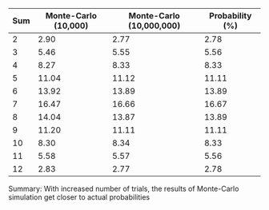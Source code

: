 | Sum | Monte-Carlo (10,000) | Monte-Carlo (10,000,000) | Probability (%) |
|-----|----------------------|---------------------------|-----------------|
|  2  | 2.90                 | 2.77                      | 2.78            |
|  3  | 5.46                 | 5.55                      | 5.56            |
|  4  | 8.27                 | 8.33                      | 8.33            |
|  5  | 11.04                | 11.12                     | 11.11           |
|  6  | 13.92                | 13.89                     | 13.89           |
|  7  | 16.47                | 16.66                     | 16.67           |
|  8  | 14.04                | 13.87                     | 13.89           |
|  9  | 11.20                | 11.11                     | 11.11           |
| 10  | 8.30                 | 8.34                      | 8.33            |
| 11  | 5.58                 | 5.57                      | 5.56            |
| 12  | 2.83                 | 2.77                      | 2.78            |


Summary: With increased number of trials, the results of Monte-Carlo simulation get closer to actual probabilities